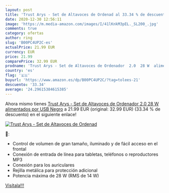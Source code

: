```yaml
---
layout: post
title: 'Trust Arys - Set de Altavoces de Ordenad al 33.34 % de descuento'
date: 2020-12-30 12:56:11
image: 'https://m.media-amazon.com/images/I/41lKnkM3pEL._SL200_.jpg'
comments: true
category: ofertas
author: ring
slug: 'B00PC4UP2C-es'
actualPrice: 21.99 EUR
currency: EUR
price: 21.99
comparePrice: 32.99 EUR
prodname: 'Trust Arys - Set de Altavoces de Ordenador  2.0  28 W  alimentados por USB   Negro'
country: 'es'
flag: '🇪🇸'
buyurl: 'https://www.amazon.es/dp/B00PC4UP2C/?tag=tolees-21'
descuento: '33.34'
average: '24.29615384615385'
---
```


Ahora mismo tienes [Trust Arys - Set de Altavoces de Ordenador  2.0  28 W  alimentados por USB   Negro](https://www.amazon.es/dp/B00PC4UP2C/?tag=tolees-21) a 21.99 EUR (original: 32.99 EUR) (33.34 %  de descuento) en el siguiente enlace!

[![Trust Arys - Set de Altavoces de Ordenad](https://m.media-amazon.com/images/I/41lKnkM3pEL._SL200_.jpg)](https://www.amazon.es/dp/B00PC4UP2C/?tag=tolees-21)

🔎:

- Control de volumen de gran tamaño, iluminado y de fácil acceso en el frontal
- Conexión de entrada de línea para tabletas, teléfonos o reproductores MP3
- Conexión para los auriculares
- Rejilla metálica para protección adicional
- Potencia máxima de 28 W (RMS de 14 W)

[Visítala!!!](https://www.amazon.es/dp/B00PC4UP2C/?tag=tolees-21)
